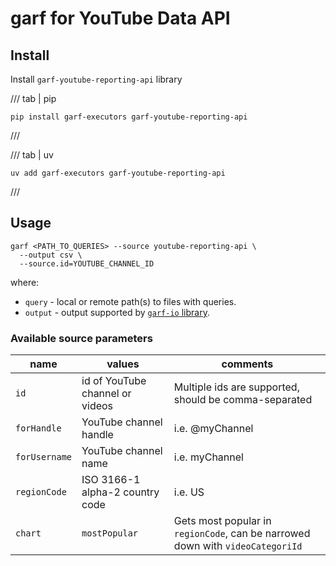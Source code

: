 # garf for YouTube Data API

## Install

Install `garf-youtube-reporting-api` library

/// tab | pip
```
pip install garf-executors garf-youtube-reporting-api
```
///

/// tab | uv
```
uv add garf-executors garf-youtube-reporting-api
```
///

## Usage

```
garf <PATH_TO_QUERIES> --source youtube-reporting-api \
  --output csv \
  --source.id=YOUTUBE_CHANNEL_ID
```

where:

* `query` - local or remote path(s) to files with queries.
* `output` - output supported by [`garf-io` library](https://google.github.io/garf/usage/writers/).

###  Available source parameters

| name | values| comments |
|----- | ----- | -------- |
| `id`   | id of YouTube channel or videos| Multiple ids are supported, should be comma-separated|
| `forHandle` | YouTube channel handle | i.e. @myChannel |
| `forUsername` | YouTube channel name | i.e. myChannel |
| `regionCode` | ISO 3166-1 alpha-2 country code | i.e. US |
| `chart` | `mostPopular` | Gets most popular in `regionCode`, can be narrowed down with `videoCategoriId` |
